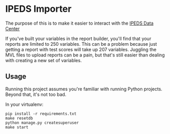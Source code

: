 IPEDS Importer
==============

The purpose of this is to make it easier to interact with the [IPEDS Data
Center](nces.ed.gov/ipeds/datacenter/Default.aspx)

If you've built your variables in the report builder, you'll find that your
reports are limited to 250 variables. This can be a problem because just
getting a report with test scores will take up 207 variables. Juggling the MVL
files to upload reports can be a pain, but that's still easier than dealing
with creating a new set of variables.



Usage
-----

Running this project assumes you're familiar with running Python projects.
Beyond that, it's not too bad.


In your virtualenv:

    pip install -r requirements.txt
    make resetdb
    python manage.py createsuperuser
    make start
